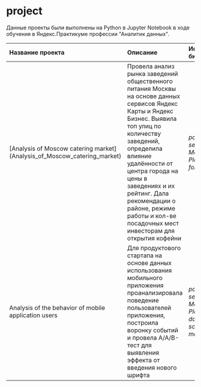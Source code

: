 # project
Данные проекты были выполнены на Python в Jupyter Notebook в ходе обучения в Яндекс.Практикуме профессии "Аналитик данных".

| Название проекта | Описание | Используемые библиотеки | 
| :---------------------- | :---------------------- | :---------------------- |
| [Analysis of Moscow catering market] (Analysis_of_Moscow_catering_market)| Провела анализ рынка заведений общественного питания Москвы на основе данных сервисов Яндекс Карты и Яндекс Бизнес. Выявила топ улиц по количеству заведений, определила влияние удалённости от центра города на цены в заведениях и их рейтинг. Дала рекомендации о районе, режиме работы и кол-ве посадочных мест инвесторам для открытия кофейни | *pandas*, *seaborn*, *Matplotlib*, *Plotly*, *json*, *folium* |
| Analysis of the behavior of mobile application users| Для продуктового стартапа на основе данных использования мобильного приложения проанализировала поведение пользователей приложения, построила воронку событий и провела A/A/B-тест для выявления эффекта от введения нового шрифта | *pandas*, *seaborn*, *Matplotlib*, *Plotly*, *numpy*, *datetime*, *scipy.stats*, *math*|
